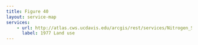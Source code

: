 ```yaml
---
title: Figure 40
layout: service-map
services: 
    - url: http://atlas.cws.ucdavis.edu/arcgis/rest/services/Nitrogen_Sources_and_Loading_to_Groundwater_TR2/Fig40_Backcasted_1977_Land_Cover_Map/MapServer
      label: 1977 Land use
---
```

 
